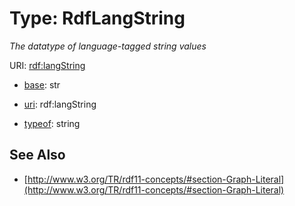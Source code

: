 # Type: RdfLangString




_The datatype of language-tagged string values_



URI: [rdf:langString](rdf:langString)

* [base](https://w3id.org/linkml/base): str

* [uri](https://w3id.org/linkml/uri): rdf:langString


* [typeof](https://w3id.org/linkml/typeof): string







## See Also

* [http://www.w3.org/TR/rdf11-concepts/#section-Graph-Literal](http://www.w3.org/TR/rdf11-concepts/#section-Graph-Literal)


